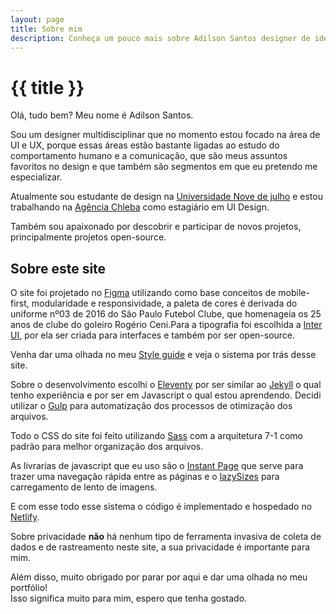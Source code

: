 ```yaml
---
layout: page
title: Sobre mim
description: Conheça um pouco mais sobre Adilson Santos designer de identidades visuais, UI e UX.
---
```

# {{ title }}

Olá, tudo bem? Meu nome é Adilson Santos.

Sou um designer multidisciplinar que no momento estou focado na área de UI e UX, porque essas áreas estão bastante ligadas ao estudo do comportamento humano e a comunicação, que são meus assuntos favoritos no design e que também são segmentos em que eu pretendo me especializar.

Atualmente sou estudante de design na [Universidade Nove de julho](https://www.uninove.br/) e estou trabalhando na [Agência Chleba](https://www.chleba.net/) como estagiário em UI Design.

Também sou apaixonado por descobrir e participar de novos projetos, principalmente projetos open-source.

## Sobre este site

O site foi projetado no [Figma](https://www.figma.com/) utilizando como base conceitos de mobile-first, modularidade e responsividade, a paleta de cores é derivada do uniforme nº03 de 2016 do São Paulo Futebol Clube, que homenageia os 25 anos de clube do goleiro Rogério Ceni.Para a tipografia foi escolhida a [Inter UI](https://github.com/rsms/inter), por ela ser criada para interfaces e também por ser open-source.

Venha dar uma olhada no meu [Style guide](https://www.figma.com/file/wvojqUGNq1pvKtyCw55E0a/Portfolio-v2?node-id=0%3A1) e veja o sistema por trás desse site.

Sobre o desenvolvimento escolhi o [Eleventy](https://www.11ty.dev/) por ser similar ao [Jekyll](jekyllrb.com/) o qual tenho experiência e por ser em Javascript o qual estou aprendendo. Decidi utilizar o [Gulp](https://gulpjs.com/) para automatização dos processos de otimização dos arquivos.

Todo o CSS do site foi feito utilizando [Sass](https://sass-lang.com/) com a arquitetura 7-1 como padrão para melhor organização dos arquivos.

As livrarias de javascript que eu uso são o [Instant Page](https://instant.page/) que serve para trazer uma navegação rápida entre as páginas e o [lazySizes](https://github.com/aFarkas/lazysizes) para carregamento de lento de imagens.

E com esse todo esse sistema o código é implementado e hospedado no [Netlify](https://netlify.com/).

Sobre privacidade **não** há nenhum tipo de ferramenta invasiva de coleta de dados e de rastreamento neste site, a sua privacidade é importante para mim.

Além disso, muito obrigado por parar por aqui e dar uma olhada no meu portfólio!\
Isso significa muito para mim, espero que tenha gostado.
